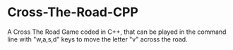 # Cross-The-Road-CPP
A Cross The Road Game coded in C++, that can be played in the command line with "w,a,s,d" keys to move the letter "v" across the road.
